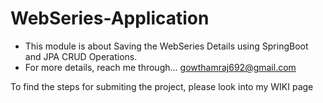 # WebSeries-Application

- This module is about Saving the WebSeries Details using SpringBoot and JPA CRUD Operations.
- For more details, reach me through... gowthamraj692@gmail.com

To find the steps for submiting the project, please look into my WIKI page
